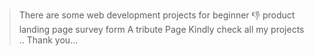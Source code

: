 > There are some web development projects for  beginner 👎
> product landing page
> survey form
> A tribute Page
> Kindly check all my projects ..
> Thank you...
